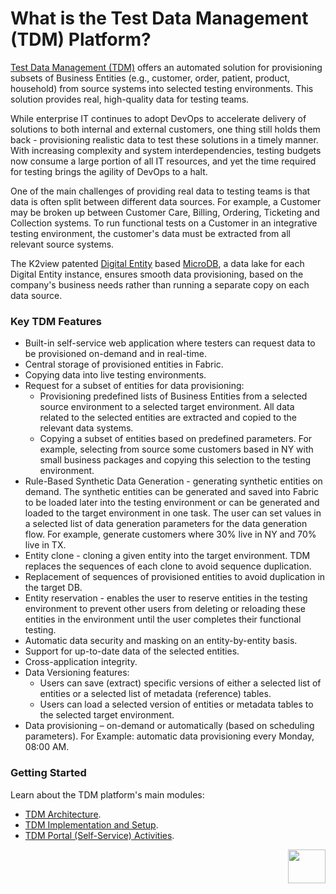 # What is the Test Data Management (TDM) Platform? 

<a href="https://www.k2view.com/products/test-data-management/" target="_blank">Test Data Management (TDM)</a> offers an automated solution for provisioning subsets of Business Entities (e.g., customer, order, patient, product, household) from source systems into selected testing environments. This solution provides real, high-quality data for testing teams.

While enterprise IT continues to adopt DevOps to accelerate delivery of solutions to both internal and external customers, one thing still holds them back - provisioning realistic data to test these solutions in a timely manner. With increasing complexity and system interdependencies, testing budgets now consume a large portion of all IT resources, and yet the time required for testing brings the agility of DevOps to a halt.

One of the main challenges of providing real data to testing teams is that data is often split between different data sources. For example, a Customer may be broken up between Customer Care, Billing, Ordering, Ticketing and Collection systems. To run functional tests on a Customer in an integrative testing environment, the customer's data must be extracted from all relevant source systems.

The K2view patented [Digital Entity](/articles/01_fabric_overview/02_fabric_glossary.md#digital-entity) based [MicroDB](/articles/01_fabric_overview/02_fabric_glossary.md#mdb--microdb), a data lake for each Digital Entity instance, ensures smooth data provisioning, based on the company's business needs rather than running a separate copy on each data source.

### Key TDM Features

- Built-in self-service web application where testers can request data to be provisioned on-demand and in real-time. 
- Central storage of provisioned entities in Fabric.
- Copying data into live testing environments.
- Request for a subset of entities for data provisioning:
  - Provisioning predefined lists of Business Entities from a selected source environment to a selected target environment. All data related to the selected entities are extracted and copied to the relevant data systems.
  - Copying a subset of entities based on predefined parameters. For example, selecting from source some customers based in NY with small business packages and copying  this selection to the testing environment.
- Rule-Based Synthetic Data Generation -  generating synthetic entities on demand. The synthetic entities can be generated and saved into Fabric to be loaded later into the testing environment or can be generated and loaded to the target environment in one task. The user can set values in a selected list of data generation parameters for the data generation flow. For example, generate customers where 30% live in NY and 70% live in TX.
- Entity clone - cloning a given entity into the target environment. TDM replaces the sequences of each clone to avoid sequence duplication.
- Replacement of sequences of provisioned entities to avoid duplication in the target DB. 
- Entity reservation - enables the user to reserve entities in the testing environment to prevent other users from deleting or reloading these entities in the environment until the user completes their functional testing.
- Automatic data security and masking on an entity-by-entity basis.
- Support for up-to-date data of the selected entities.
- Cross-application integrity.
- Data Versioning features:
  - Users can save (extract) specific versions of either a selected list of entities or a selected list of metadata (reference) tables.
  - Users can load a selected version of entities or metadata tables to the selected target environment.
-  Data provisioning – on-demand or automatically (based on scheduling parameters). For Example: automatic data provisioning every Monday, 08:00 AM.



### Getting Started

Learn about the TDM platform's main modules:

- [TDM Architecture](/articles/TDM/tdm_architecture/01_tdm_architecture.md).
- [TDM Implementation and Setup](/articles/TDM/tdm_implementation/02_tdm_implementation_flow.md).
- [TDM Portal (Self-Service) Activities](/articles/TDM/tdm_gui/01_tdm_gui_overview.md).



[<img align="right" width="60" height="54" src="/articles/images/Next.png">](02_tdm_glossary.md)
